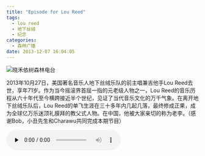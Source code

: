```yaml
---
title: "Episode for Lou Reed"
tags:
  - lou reed
  - 地下丝绒
  - 纪念
categories:
  - 森林广播
date: 2013-12-07 16:04:05
---
```


![晓禾依树森林电台](../../../images/radiocover/radio_067.jpg) 

2013年10月27日，美国著名音乐人地下丝绒乐队的前主唱兼吉他手Lou Reed去世，享年71岁。作为当今摇滚界首屈一指的元老级人物之一，Lou Reed的音乐历程从六十年代至今横跨接近半个世纪，见证了当代音乐文化的万千气象。在离开地下丝绒乐队后，Lou Reed的单飞生涯在三十多年内几起几落，最终修成正果，成为全球亿万乐迷顶礼膜拜的教父式人物。在中国，他被大家亲切的称为老李。（感谢Bob，小丑先生和Charawu共同完成本期节目）   

<audio id="audio" controls="" preload="none">
  <source id="mp3" src="http://www.coletree.com/radio/coletree_radio_067.mp3">
</audio>